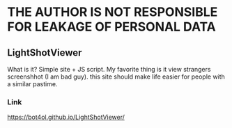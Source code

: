 # THE AUTHOR IS NOT RESPONSIBLE FOR LEAKAGE OF PERSONAL DATA
## LightShotViewer
What is it?
Simple site + JS script.
My favorite thing is it view strangers screenshhot (I am bad guy).
this site should make life easier for people with a similar pastime.
### Link
https://bot4ol.github.io/LightShotViewer/
